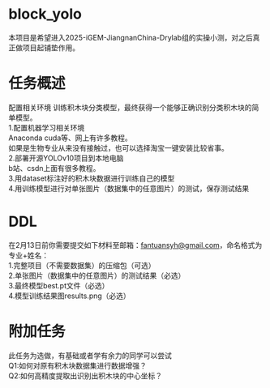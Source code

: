 # block_yolo
本项目是希望进入2025-iGEM-JiangnanChina-Drylab组的实操小测，对之后真正做项目起铺垫作用。  
# 任务概述
配置相关环境 训练积木块分类模型，最终获得一个能够正确识别分类积木块的简单模型。    
1.配置机器学习相关环境  
Anaconda cuda等、网上有许多教程。  
如果是生物专业从来没有接触过，也可以选择淘宝一键安装比较省事。  
2.部署开源YOLOv10项目到本地电脑  
b站、csdn上面有很多教程。  
3.用dataset标注好的积木块数据进行训练自己的模型  
4.用训练模型进行对单张图片（数据集中的任意图片）的测试，保存测试结果  
# DDL    
在2月13日前你需要提交如下材料至邮箱：fantuansyh@gmail.com，命名格式为专业+姓名：  
1.完整项目（不需要数据集）的压缩包（可选）  
2.单张图片（数据集中的任意图片）的测试结果（必选）  
3.最终模型best.pt文件（必选）  
4.模型训练结果图results.png（必选）  
# 附加任务
此任务为选做，有基础或者学有余力的同学可以尝试  
Q1:如何对原有积木块数据集进行数据增强？  
Q2:如何高精度提取出识别出积木块的中心坐标？  
